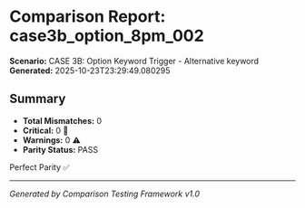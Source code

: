 # Comparison Report: case3b_option_8pm_002
**Scenario:** CASE 3B: Option Keyword Trigger - Alternative keyword
**Generated:** 2025-10-23T23:29:49.080295

## Summary
- **Total Mismatches:** 0
- **Critical:** 0 🚨
- **Warnings:** 0 ⚠️
- **Parity Status:** PASS

Perfect Parity ✅

---
*Generated by Comparison Testing Framework v1.0*